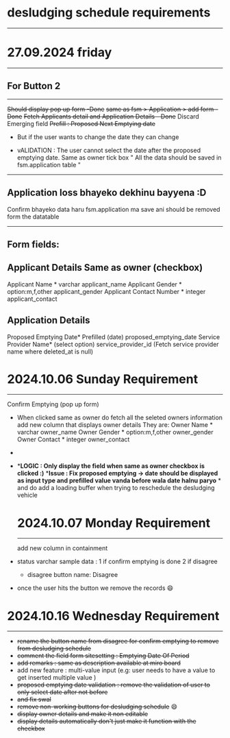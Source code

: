 # desludging schedule requirements

---

# 27.09.2024 friday

---

## For Button 2

---

~~Should display pop up form -Done~~
~~same as fsm > Application > add form - Done~~
~~Fetch Applicants detail and Application Details - Done~~
Discard Emerging field
~~Prefill : Proposed Next Emptying date~~

- But if the user wants to change the date they can change

+ vALIDATION :  The user cannot select the date after the proposed emptying date.
  Same as owner tick box
  " All the data should be saved in fsm.application table "

---

Application loss bhayeko dekhinu bayyena :D
-------------------------------------------

Confirm bhayeko data haru fsm.application ma save ani should be removed form the datatable

---

Form fields:
------------

Applicant Details                               Same as owner (checkbox)
------------------------------------------------------------------------

Applicant Name *                   varchar                     applicant_name
Applicant Gender *                 option:m,f,other       applicant_gender
Applicant Contact Number *   integer                     applicant_contact

Application Details
-------------------

Proposed Emptying Date*    Prefilled (date)          proposed_emptying_date
Service Provider Name*      (select option)          service_provider_id
(Fetch service provider name where deleted_at is null)

# 2024.10.06 Sunday Requirement

---

Confirm Emptying (pop up form)

- When clicked same as owner do fetch all the seleted owners information
  add new column that displays owner details
  They are:
  Owner Name *             varchar                     owner_name
  Owner Gender *           option:m,f,other      owner_gender
  Owner Contact *           integer                    owner_contact
- 
- ***LOGIC : Only display the field when same as owner checkbox is clicked :)**
  ***Issue : Fix proposed emptying -> date should be displayed as input type and prefilled value vanda before wala date halnu paryo** *
  and do add a loading buffer when trying to reschedule the desludging vehicle

  # 2024.10.07 Monday Requirement

  ---

  add new column in containment
- status varchar
  sample data : 1 if confirm emptying is done
  2 if disagree

  - disagree button name: Disagree
- once the user hits the button we remove the records 😄

# 2024.10.16 Wednesday Requirement

---

- ~~rename the button name from disagree for confirm emptying to remove from desludging schedule~~
- ~~comment the field form sitesetting : Emptying Date Of Period~~
- ~~add remarks : same as description available at miro board~~
- add new feature : multi-value input
  (e.g: user needs to have  a value to get inserted multiple value )
- ~~proposed emptying date validation : remove the validation of user to only select date after not before~~
- ~~and fix swal~~
- ~~remove non-working buttons for desludging schedule~~ 😄
- ~~display owner details and make it non editable~~
- ~~display details automatically don't just make it function with the checkbox~~
